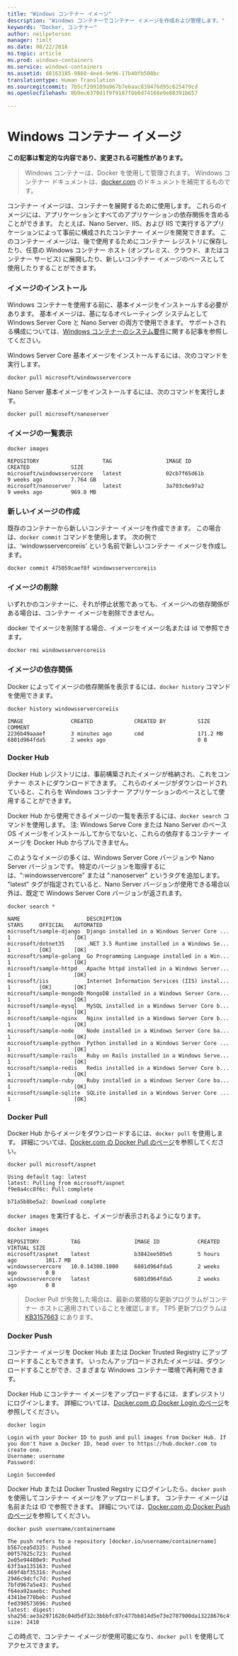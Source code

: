 ```yaml
---
title: "Windows コンテナー イメージ"
description: "Windows コンテナーでコンテナー イメージを作成および管理します。"
keywords: "Docker, コンテナー"
author: neilpeterson
manager: timlt
ms.date: 08/22/2016
ms.topic: article
ms.prod: windows-containers
ms.service: windows-containers
ms.assetid: d8163185-9860-4ee4-9e96-17b40fb508bc
translationtype: Human Translation
ms.sourcegitcommit: 7b5cf299109a967b7e6aac839476d95c625479cd
ms.openlocfilehash: 8b9ec6370d1f9f9187fbb6d74168e9e88391b657

---
```


# Windows コンテナー イメージ

**この記事は暫定的な内容であり、変更される可能性があります。** 

>Windows コンテナーは、Docker を使用して管理されます。 Windows コンテナー ドキュメントは、[docker.com](https://www.docker.com/) のドキュメントを補完するものです。

コンテナー イメージは、コンテナーを展開するために使用します。 これらのイメージには、アプリケーションとすべてのアプリケーションの依存関係を含めることができます。 たとえば、Nano Server、IIS、および IIS で実行するアプリケーションによって事前に構成されたコンテナー イメージを開発できます。 このコンテナー イメージは、後で使用するためにコンテナー レジストリに保存したり、任意の Windows コンテナー ホスト (オンプレミス、クラウド、またはコンテナー サービス) に展開したり、新しいコンテナー イメージのベースとして使用したりすることができます。

### イメージのインストール

Windows コンテナーを使用する前に、基本イメージをインストールする必要があります。 基本イメージは、基になるオペレーティング システムとして Windows Server Core と Nano Server の両方で使用できます。 サポートされる構成については、[Windows コンテナーのシステム要件](../deployment/system_requirements.md)に関する記事を参照してください。

Windows Server Core 基本イメージをインストールするには、次のコマンドを実行します。

```none
docker pull microsoft/windowsservercore
```

Nano Server 基本イメージをインストールするには、次のコマンドを実行します。

```none
docker pull microsoft/nanoserver
```

### イメージの一覧表示

```none
docker images

REPOSITORY                    TAG                 IMAGE ID            CREATED             SIZE
microsoft/windowsservercore   latest              02cb7f65d61b        9 weeks ago         7.764 GB
microsoft/nanoserver          latest              3a703c6e97a2        9 weeks ago         969.8 MB
```

### 新しいイメージの作成

既存のコンテナーから新しいコンテナー イメージを作成できます。 この場合は、`docker commit` コマンドを使用します。 次の例では、‘windowsservercoreiis’ という名前で新しいコンテナー イメージを作成します。

```none
docker commit 475059caef8f windowsservercoreiis
```

### イメージの削除

いずれかのコンテナーに、それが停止状態であっても、イメージへの依存関係がある場合は、コンテナー イメージを削除できません。

docker でイメージを削除する場合、イメージをイメージ名または id で参照できます。

```none
docker rmi windowsservercoreiis
```

### イメージの依存関係

Docker によってイメージの依存関係を表示するには、`docker history` コマンドを使用できます。

```none
docker history windowsservercoreiis

IMAGE               CREATED             CREATED BY          SIZE                COMMENT
2236b49aaaef        3 minutes ago       cmd                 171.2 MB
6801d964fda5        2 weeks ago                             0 B
```

### Docker Hub

Docker Hub レジストリには、事前構築されたイメージが格納され、これをコンテナー ホストにダウンロードできます。 これらのイメージがダウンロードされていると、これらを Windows コンテナー アプリケーションのベースとして使用することができます。

Docker Hub から使用できるイメージの一覧を表示するには、`docker search` コマンドを使用します。 注: Windows Serve Core または Nano Server のベース OS イメージをインストールしてからでないと、これらの依存するコンテナー イメージを Docker Hub からプルできません。

このようなイメージの多くは、Windows Server Core バージョンや Nano Server バージョンです。 特定のバージョンを取得するには、":windowsservercore" または ":nanoserver" というタグを追加します。 "latest" タグが指定されていると、Nano Server バージョンが使用できる場合以外は、既定で Windows Server Core バージョンが返されます。


```none
docker search *

NAME                     DESCRIPTION                                     STARS     OFFICIAL   AUTOMATED
microsoft/sample-django  Django installed in a Windows Server Core ...   1                    [OK]
microsoft/dotnet35       .NET 3.5 Runtime installed in a Windows Se...   1         [OK]       [OK]
microsoft/sample-golang  Go Programming Language installed in a Win...   1                    [OK]
microsoft/sample-httpd   Apache httpd installed in a Windows Server...   1                    [OK]
microsoft/iis            Internet Information Services (IIS) instal...   1         [OK]       [OK]
microsoft/sample-mongodb MongoDB installed in a Windows Server Core...   1                    [OK]
microsoft/sample-mysql   MySQL installed in a Windows Server Core b...   1                    [OK]
microsoft/sample-nginx   Nginx installed in a Windows Server Core b...   1                    [OK]
microsoft/sample-node    Node installed in a Windows Server Core ba...   1                    [OK]
microsoft/sample-python  Python installed in a Windows Server Core ...   1                    [OK]
microsoft/sample-rails   Ruby on Rails installed in a Windows Serve...   1                    [OK]
microsoft/sample-redis   Redis installed in a Windows Server Core b...   1                    [OK]
microsoft/sample-ruby    Ruby installed in a Windows Server Core ba...   1                    [OK]
microsoft/sample-sqlite  SQLite installed in a Windows Server Core ...   1                    [OK]
```

### Docker Pull

Docker Hub からイメージをダウンロードするには、`docker pull` を使用します。 詳細については、[Docker.com の Docker Pull のページ](https://docs.docker.com/engine/reference/commandline/pull/)を参照してください。

```none
docker pull microsoft/aspnet

Using default tag: latest
latest: Pulling from microsoft/aspnet
f9e8a4cc8f6c: Pull complete

b71a5b8be5a2: Download complete
```

`docker images` を実行すると、イメージが表示されるようになります。

```none
docker images

REPOSITORY          TAG                 IMAGE ID            CREATED             VIRTUAL SIZE
microsoft/aspnet    latest              b3842ee505e5        5 hours ago         101.7 MB
windowsservercore   10.0.14300.1000     6801d964fda5        2 weeks ago         0 B
windowsservercore   latest              6801d964fda5        2 weeks ago         0 B
```

> Docker Pull が失敗した場合は、最新の累積的な更新プログラムがコンテナー ホストに適用されていることを確認します。 TP5 更新プログラムは [KB3157663]( https://support.microsoft.com/en-us/kb/3157663) にあります。

### Docker Push

コンテナー イメージを Docker Hub または Docker Trusted Registry にアップロードすることもできます。 いったんアップロードされたイメージは、ダウンロードすることができ、さまざまな Windows コンテナー環境で再利用できます。

Docker Hub にコンテナー イメージをアップロードするには、まずレジストリにログインします。 詳細については、[Docker.com の Docker Login のページ]( https://docs.docker.com/engine/reference/commandline/login/)を参照してください。

```none
docker login

Login with your Docker ID to push and pull images from Docker Hub. If you don't have a Docker ID, head over to https://hub.docker.com to create one.
Username: username
Password:

Login Succeeded
```

Docker Hub または Docker Trusted Regstry にログインしたら、`docker push` を使用してコンテナー イメージをアップロードします。 コンテナー イメージは名前または ID で参照できます。 詳細については、[Docker.com の Docker Push のページ]( https://docs.docker.com/engine/reference/commandline/push/)を参照してください。

```none
docker push username/containername

The push refers to a repository [docker.io/username/containername]
b567cea5d325: Pushed
00f57025c723: Pushed
2e05e94480e9: Pushed
63f3aa135163: Pushed
469f4bf35316: Pushed
2946c9dcfc7d: Pushed
7bfd967a5e43: Pushed
f64ea92aaebc: Pushed
4341be770beb: Pushed
fed398573696: Pushed
latest: digest: sha256:ae3a2971628c04d5df32c3bbbfc87c477bb814d5e73e2787900da13228676c4f size: 2410
```

この時点で、コンテナー イメージが使用可能になり、`docker pull` を使用してアクセスできます。






<!--HONumber=Aug16_HO4-->


